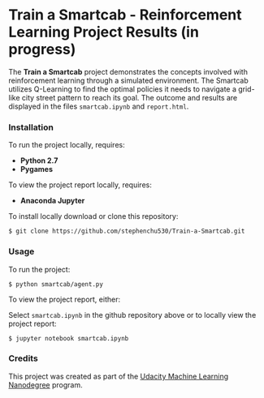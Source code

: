# Train a Smartcab - Reinforcement Learning Project Results (in progress)

The **Train a Smartcab** project demonstrates the concepts involved with reinforcement learning through a simulated environment. The Smartcab utilizes Q-Learning to find the optimal policies it needs to navigate a grid-like city street pattern to reach its goal. The outcome and results are displayed in the files `smartcab.ipynb` and `report.html`.

### Installation

To run the project locally, requires:
- **Python 2.7**
- **Pygames**

To view the project report locally, requires:
- **Anaconda Jupyter**

To install locally download or clone this repository:

`$ git clone https://github.com/stephenchu530/Train-a-Smartcab.git`

### Usage

To run the project:

`$ python smartcab/agent.py`

To view the project report, either:

Select `smartcab.ipynb` in the github repository above or to locally view the project report:

`$ jupyter notebook smartcab.ipynb`

### Credits

This project was created as part of the [Udacity Machine Learning Nanodegree](https://www.udacity.com/course/machine-learning-engineer-nanodegree--nd009) program.
